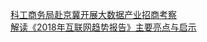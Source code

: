   
[科工商务局赴京冀开展大数据产业招商考察](http://www.dianyue.me/archives/994/konbt764jxsrt70d/)  
[解读《2018年互联网趋势报告》主要亮点与启示](http://www.dianyue.me/archives/197/5u50enal2xz46mf3/)